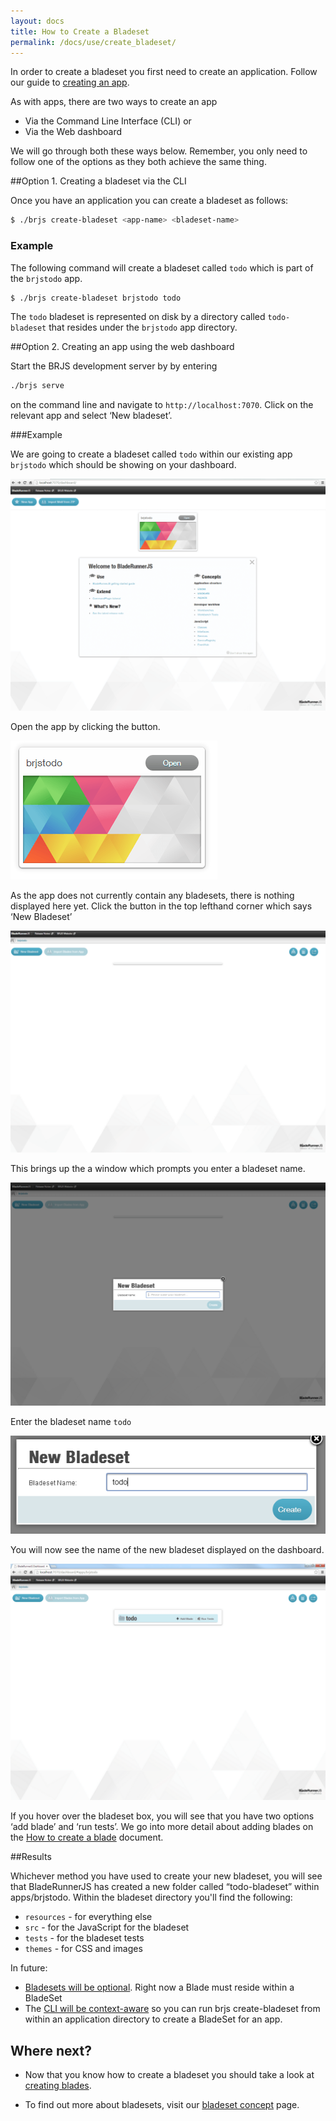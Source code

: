 ```yaml
---
layout: docs
title: How to Create a Bladeset
permalink: /docs/use/create_bladeset/
---
```


In order to create a bladeset you first need to create an application. Follow our guide to [creating an app](/docs/use/create_app).

As with apps, there are two ways to create an app

- Via the Command Line Interface (CLI) or
- Via the Web dashboard

We will go through both these ways below. Remember, you only need to follow one of the options as they both achieve the same thing.

##Option 1. Creating a bladeset via the CLI

Once you have an application you can create a bladeset as follows:

```bash
$ ./brjs create-bladeset <app-name> <bladeset-name>
```

### Example

The following command will create a bladeset called `todo` which is part of the `brjstodo` app.

```bash
$ ./brjs create-bladeset brjstodo todo
```

The `todo` bladeset is represented on disk by a directory called `todo-bladeset` that resides under the `brjstodo` app directory.

##Option 2. Creating an app using the web dashboard

Start the BRJS development server by by entering

```bash
./brjs serve
```
on the command line and navigate to `http://localhost:7070`. Click on the relevant app and select ‘New bladeset’.

###Example

We are going to create a bladeset called `todo` within our existing app `brjstodo` which should be showing on your dashboard.

![](/docs/use/img/create-bladeset-brjstodo-app.png)

Open the app by clicking the button.

![](/docs/use/img/create-bladeset-brjstodo-icon.png)

As the app does not currently contain any bladesets, there is nothing displayed here yet.
Click the button in the top lefthand corner which says ‘New Bladeset’

![](/docs/use/img/create-bladeset-empty.png)

This brings up the a window which prompts you enter a bladeset name.

![](/docs/use/img/create-bladeset-new.png)

Enter the bladeset name `todo`

![](/docs/use/img/create-bladeset-new-icon.png)

You will now see the name of the new bladeset displayed on the dashboard.

![](/docs/use/img/create-bladeset-new-todo.png)



If you hover over the bladeset box, you will see that you have two options ‘add blade’ and ‘run tests’. We go into more detail about adding blades on the [How to create a blade](/docs/use/create_blade/) document.

##Results

Whichever method you have used to create your new bladeset, you will see that BladeRunnerJS has created a new folder called “todo-bladeset” within apps/brjstodo. Within the bladeset directory you'll find the following:

* `resources` - for everything else
* `src` - for the JavaScript for the bladeset
* `tests` - for the bladeset tests
* `themes` - for CSS and images

<div class="alert alert-info">
<p>
In future:
</p>

<ul>
  <li><a href="https://github.com/BladeRunnerJS/brjs/issues/2">Bladesets will be optional</a>. Right now a Blade must reside within a BladeSet</li>
  <li>The <a href="https://github.com/BladeRunnerJS/brjs/issues/1">CLI will be context-aware</a> so you can run brjs create-bladeset from within an application directory to create a BladeSet for an app.</li>
</ul>

</div>

## Where next?

- Now that you know how to create a bladeset you should take a look at [creating blades](/docs/use/create_blade/).

- To find out more about bladesets, visit our [bladeset concept](/docs/concepts/blades/) page.

